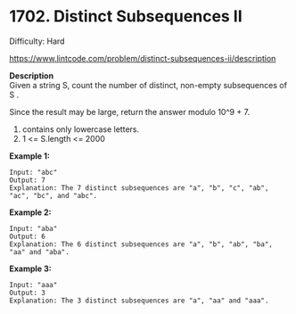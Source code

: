 # 1702. Distinct Subsequences II

Difficulty: Hard

https://www.lintcode.com/problem/distinct-subsequences-ii/description

**Description**  
Given a string S, count the number of distinct, non-empty subsequences of S .

Since the result may be large, return the answer modulo 10^9 + 7.

1. contains only lowercase letters.
2. 1 <= S.length <= 2000

**Example 1:**
```
Input: "abc"
Output: 7
Explanation: The 7 distinct subsequences are "a", "b", "c", "ab", "ac", "bc", and "abc".
```

**Example 2:**
```
Input: "aba"
Output: 6
Explanation: The 6 distinct subsequences are "a", "b", "ab", "ba", "aa" and "aba".
```

**Example 3:**
```
Input: "aaa"
Output: 3
Explanation: The 3 distinct subsequences are "a", "aa" and "aaa".
```
